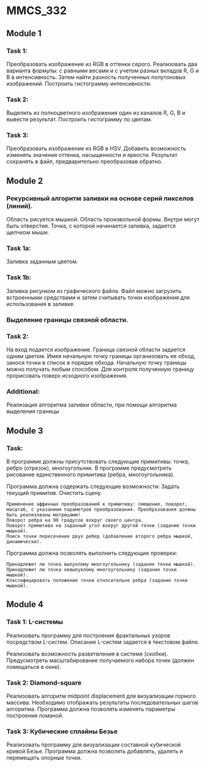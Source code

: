 ﻿# MMCS_332

## Module 1

### Task 1:
Преобразовать изображение из RGB в оттенки серого. Реализовать два варианта формулы: с равными  весами и с учетом разных вкладов R, G и B в интенсивность. Затем найти разность полученных полутоновых изображений. Построить гистограмму интенсивности.

### Task 2: 
Выделить из полноцветного изображения один из каналов R, G, B  и вывести результат. Построить гистограмму по цветам.

### Task 3: 
Преобразовать изображение из RGB в HSV. Добавить возможность изменять значения оттенка, насыщенности и яркости. Результат сохранять в файл, предварительно преобразовав обратно.

## Module 2

### Рекурсивный алгоритм заливки на основе серий пикселов (линий).

Область рисуется мышкой. Область произвольной формы. Внутри могут быть отверстия. Точка, с которой начинается заливка, задается щелчком мыши.

### Task 1a: 

Заливка заданным цветом.

### Task 1b:
 
Заливка рисунком из графического файла. Файл можно загрузить встроенными средствами и затем считывать точки изображения для использования в заливке.

### Выделение границы связной области.
### Task 2:
На вход подается изображение. Граница связной области задается одним цветом. Имея начальную точку границы организовать ее обход, занося точки в список в порядке обхода.
Начальную точку границы можно получать любым способом.
Для контроля полученную границу прорисовать поверх исходного изображения.

### Additional:
Реализация алгоритма заливки области, при помощи алгоритма выделения границы

## Module 3

### Task:
В программе должны присутствовать следующие примитивы: точка, ребро (отрезок), многоугольник.
В программе предусмотреть рисование единственного примитива (ребра, многоугольника).

Программа должна содержать следующие возможности:
    Задать текущий примитив.
    Очистить сцену.

    Применение аффинных преобразований к примитиву: смещение, поворот, масштаб, с указанием параметров преобразования. Преобразования должны быть реализованы матрицами!
    Поворот ребра на 90 градусов вокруг своего центра.
    Поворот примитива на заданный угол вокруг другой точки (задание точки мышкой).
    Поиск точки пересечения двух ребер (добавление второго ребра мышкой, динамически).

Программа должна позволять выполнить следующие проверки:

    Принадлежит ли точка выпуклому многоугольнику (задание точки мышкой).
    Принадлежит ли точка невыпуклому многоугольнику (задание точки мышкой).
    Классифицировать положение точки относительно ребра (задание точки мышкой).

## Module 4

### Task 1: L-системы

Реализовать программу для построения фрактальных узоров посредством L-систем.
Описание L-систем задается в текстовом файле.

Реализовать возможность разветвления в системе (скобки).
Предусмотреть масштабирование получаемого набора точек (должен помещаться в окне).

### Task 2: Diamond-square

Реализовать алгоритм midpoint displacement для визуализации горного массива.
Необходимо отображать результаты последовательных шагов алгоритма. Программа должна позволять изменять параметры построения ломаной.

### Task 3: Кубические сплайны Безье

Реализовать программу для визуализации составной кубической кривой Безье. 
Программа должна позволять добавлять, удалять  и перемещать опорные точки.
